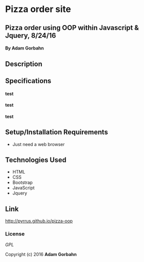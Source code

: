 # Pizza order site

## Pizza order using OOP within Javascript & Jquery, 8/24/16

#### By **Adam Gorbahn**

## Description


## Specifications

#### test




#### test



#### test



## Setup/Installation Requirements

* Just need a web browser

## Technologies Used

* HTML
* CSS
* Bootstrap
* JavaScript
* Jquery

## Link

http://pyrrus.github.io/pizza-oop

### License

*GPL*

Copyright (c) 2016 **Adam Gorbahn**